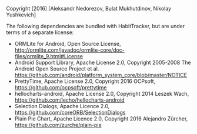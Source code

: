 Copyright [2016] [Aleksandr Nedorezov, Bulat Mukhutdinov, Nikolay Yushkevich]

The following dependencies are bundled with HabitTracker, but are under terms of a separate license:
- ORMLite for Android, Open Source License, http://ormlite.com/javadoc/ormlite-core/doc-files/ormlite_9.html#License
- Android Support Library, Apache License 2.0, Copyright 2005-2008 The Android Open Source Project et al.
  https://github.com/android/platform_system_core/blob/master/NOTICE
- PrettyTime, Apache License 2.0, Copyright 2016 OCPsoft, https://github.com/ocpsoft/prettytime
- hellocharts-android, Apache License 2.0, Copyright 2014 Leszek Wach, https://github.com/lecho/hellocharts-android
- Selection Dialogs, Apache Licence 2.0, https://github.com/coreORB/SelectionDialogs
- Plain Pie Chart, Apache Licence 2.0, Copyright 2016 Alejandro Zürcher, https://github.com/zurche/plain-pie
